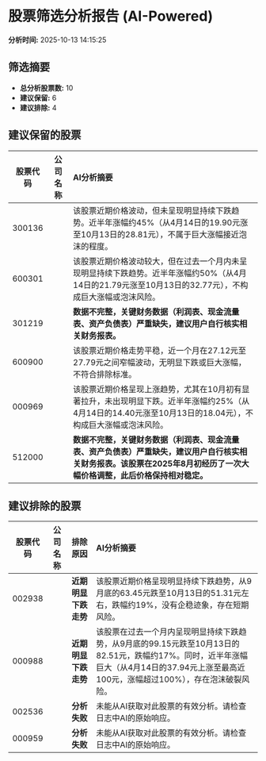 # 股票筛选分析报告 (AI-Powered)

**分析时间:** 2025-10-13 14:15:25

## 筛选摘要

- **总分析股票数:** 10
- **建议保留:** 6
- **建议排除:** 4

## 建议保留的股票

| 股票代码 | 公司名称 | AI分析摘要 |
|:---:|:---:|:---|
| 300136 |  | 该股票近期价格波动，但未呈现明显持续下跌趋势。近半年涨幅约45%（从4月14日的19.90元涨至10月13日的28.81元），不属于巨大涨幅接近泡沫的程度。 |
| 600301 |  | 该股票近期价格波动较大，但在过去一个月内未呈现明显持续下跌趋势。近半年涨幅约50%（从4月14日的21.79元涨至10月13日的32.77元），不构成巨大涨幅或泡沫风险。 |
| 301219 |  | **数据不完整，关键财务数据（利润表、现金流量表、资产负债表）严重缺失，建议用户自行核实相关财务报表。** |
| 600900 |  | 该股票近期价格走势平稳，近一个月在27.12元至27.79元之间窄幅波动，无明显下跌或巨大涨幅，不符合排除标准。 |
| 000969 |  | 该股票近期价格呈现上涨趋势，尤其在10月初有显著拉升，未出现明显下跌。近半年涨幅约25%（从4月14日的14.40元涨至10月13日的18.04元），不构成巨大涨幅或泡沫风险。 |
| 512000 |  | **数据不完整，关键财务数据（利润表、现金流量表、资产负债表）严重缺失，建议用户自行核实相关财务报表。该股票在2025年8月初经历了一次大幅价格调整，此后价格保持相对稳定。** |

## 建议排除的股票

| 股票代码 | 公司名称 | 排除原因 | AI分析摘要 |
|:---:|:---:|:---:|:---|
| 002938 |  | **近期明显下跌走势** | 该股票近期价格呈现明显持续下跌趋势，从9月底的63.45元跌至10月13日的51.31元左右，跌幅约19%，没有企稳迹象，存在短期风险。 |
| 000988 |  | **近期明显下跌走势** | 该股票在过去一个月内呈现明显持续下跌趋势，从9月底的99.15元跌至10月13日的82.51元，跌幅约17%。同时，近半年涨幅巨大（从4月14日的37.94元上涨至最高近100元，涨幅超过100%），存在泡沫破裂风险。 |
| 002536 |  | **分析失败** | 未能从AI获取对此股票的有效分析。请检查日志中AI的原始响应。 |
| 000959 |  | **分析失败** | 未能从AI获取对此股票的有效分析。请检查日志中AI的原始响应。 |
